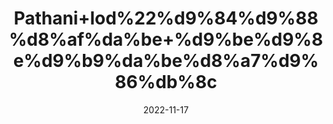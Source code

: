 ---
title: 'Pathani+lod%22%d9%84%d9%88%d8%af%da%be+%d9%be%d9%8e%d9%b9%da%be%d8%a7%d9%86%db%8c'
date: '2022-11-17' 
metatag: '' 
inventory: '0' 
draft: false 
# meta description 
shortDescripton: ''
description: 'Herbs+%d8%ac%da%91%db%8c+%d8%a8%d9%88%d9%b9%db%8c'
longdescription: ''
tags: ''
brand: ''
subCategory: ''
sellCount: '0'
featured: True
# product Price
price: '100.0'
# Product Short Description
shortDescription: ''
productID: '1E10099F-AF47-ED11-996A-005056B3A416'
type: 'products'
category: 'Herbs+%d8%ac%da%91%db%8c+%d8%a8%d9%88%d9%b9%db%8c' 
thumnailproduct: 'https://eraconnect.blob.core.windows.net/product-images/aminsaddiquidawakhana/b53edf64-c4ce-49ca-b12b-bb505fd6262e.webp' 
images:
  - image: 'https://eraconnect.blob.core.windows.net/product-images/aminsaddiquidawakhana/b53edf64-c4ce-49ca-b12b-bb505fd6262e.webp'  
Variants:
---